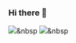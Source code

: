 ### Hi there 👋

<img src="https://img.shields.io/badge/HTML-blue?style=flat-square&logo=html&logoColor=white"/></a>&nbsp 
<img src="https://img.shields.io/badge/Javascript-3766AB?style=flat-square&logo=Javascript&logoColor=white"/></a>&nbsp 


<!--
**qjatn1236/qjatn1236** is a ✨ _special_ ✨ repository because its `README.md` (this file) appears on your GitHub profile.

Here are some ideas to get you started:

- 🔭 I’m currently working on ...
- 🌱 I’m currently learning ...
- 👯 I’m looking to collaborate on ...
- 🤔 I’m looking for help with ...
- 💬 Ask me about ...
- 📫 How to reach me: ...
- 😄 Pronouns: ...
- ⚡ Fun fact: ...
-->
